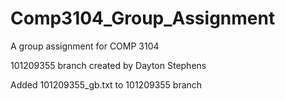 # Comp3104_Group_Assignment
A group assignment for COMP 3104

101209355 branch created by Dayton Stephens 

Added 101209355_gb.txt to 101209355 branch

